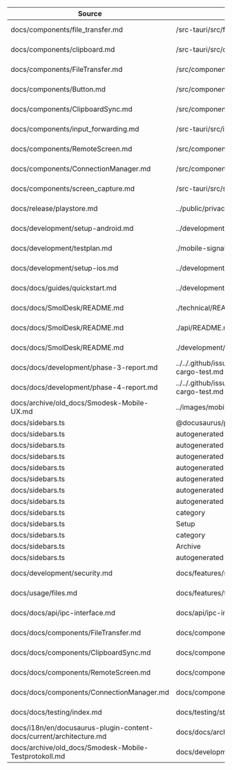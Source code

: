 
| Source | Target | Error |
| --- | --- | --- |
| docs/components/file_transfer.md | /src-tauri/src/file_transfer/mod.rs | not found |
| docs/components/clipboard.md | /src-tauri/src/clipboard/mod.rs | not found |
| docs/components/FileTransfer.md | /src/components/FileTransfer.tsx | not found |
| docs/components/Button.md | /src/components/Button.tsx | not found |
| docs/components/ClipboardSync.md | /src/components/ClipboardSync.tsx | not found |
| docs/components/input_forwarding.md | /src-tauri/src/input_forwarding/mod.rs | not found |
| docs/components/RemoteScreen.md | /src/components/RemoteScreen.tsx | not found |
| docs/components/ConnectionManager.md | /src/components/ConnectionManager.tsx | not found |
| docs/components/screen_capture.md | /src-tauri/src/screen_capture/mod.rs | not found |
| docs/release/playstore.md | ../public/privacy-policy.html | not found |
| docs/development/setup-android.md | ../development/Smodesk-Mobile.md | not found |
| docs/development/testplan.md | ./mobile-signaling.md | not found |
| docs/development/setup-ios.md | ../development/Smodesk-Mobile.md | not found |
| docs/docs/guides/quickstart.md | ../development/guide.md | not found |
| docs/docs/SmolDesk/README.md | ./technical/README.md | not found |
| docs/docs/SmolDesk/README.md | ./api/README.md | not found |
| docs/docs/SmolDesk/README.md | ./development/README.md | not found |
| docs/docs/development/phase-3-report.md | ../../.github/issues/phase-4-reactivate-cargo-test.md | not found |
| docs/docs/development/phase-4-report.md | ../../.github/issues/phase-4-reactivate-cargo-test.md | not found |
| docs/archive/old_docs/Smodesk-Mobile-UX.md | ../images/mobile-theme.png | not found |
| docs/sidebars.ts | @docusaurus/plugin-content-docs | missing |
| docs/sidebars.ts | autogenerated | missing |
| docs/sidebars.ts | autogenerated | missing |
| docs/sidebars.ts | autogenerated | missing |
| docs/sidebars.ts | autogenerated | missing |
| docs/sidebars.ts | autogenerated | missing |
| docs/sidebars.ts | autogenerated | missing |
| docs/sidebars.ts | autogenerated | missing |
| docs/sidebars.ts | category | missing |
| docs/sidebars.ts | Setup | missing |
| docs/sidebars.ts | category | missing |
| docs/sidebars.ts | Archive | missing |
| docs/sidebars.ts | autogenerated | missing |
| docs/development/security.md | docs/features/security.md | duplicate title |
| docs/usage/files.md | docs/features/files.md | duplicate title |
| docs/docs/api/ipc-interface.md | docs/api/ipc-interface.md | duplicate title |
| docs/docs/components/FileTransfer.md | docs/components/FileTransfer.md | duplicate title |
| docs/docs/components/ClipboardSync.md | docs/components/ClipboardSync.md | duplicate title |
| docs/docs/components/RemoteScreen.md | docs/components/RemoteScreen.md | duplicate title |
| docs/docs/components/ConnectionManager.md | docs/components/ConnectionManager.md | duplicate title |
| docs/docs/testing/index.md | docs/testing/strategy.md | duplicate title |
| docs/i18n/en/docusaurus-plugin-content-docs/current/architecture.md | docs/docs/architecture.md | duplicate title |
| docs/archive/old_docs/Smodesk-Mobile-Testprotokoll.md | docs/development/testprotokoll.md | duplicate title |